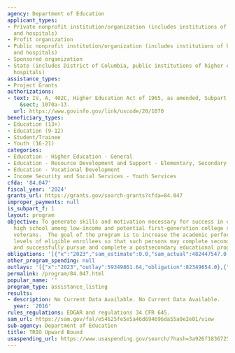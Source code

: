 ```yaml
---
agency: Department of Education
applicant_types:
- Private nonprofit institution/organization (includes institutions of higher education
  and hospitals)
- Profit organization
- Public nonprofit institution/organization (includes institutions of higher education
  and hospitals)
- Sponsored organization
- State (includes District of Columbia, public institutions of higher education and
  hospitals)
assistance_types:
- Project Grants
authorizations:
- text: IV, A, 402C, Higher Education Act of 1965, as amended, Subpart 2. 20 U.S.C.
    &sect; 1070a-13.
  url: https://www.govinfo.gov/link/uscode/20/1070
beneficiary_types:
- Education (13+)
- Education (9-12)
- Student/Trainee
- Youth (16-21)
categories:
- Education - Higher Education - General
- Education - Resource Development and Support - Elementary, Secondary Education
- Education - Vocational Development
- Income Security and Social Services - Youth Services
cfda: '84.047'
fiscal_year: '2024'
grants_url: https://grants.gov/search-grants?cfda=84.047
improper_payments: null
is_subpart_f: 1
layout: program
objective: To generate skills and motivation necessary for success in education beyond
  high school among low-income and potential first-generation college students and
  veterans.  The goal of the program is to increase the academic performance and motivational
  levels of eligible enrollees so that such persons may complete secondary school
  and successfully pursue and complete a postsecondary educational program.
obligations: '[{"x":"2023","sam_estimate":0.0,"sam_actual":482447547.0,"usa_spending_actual":477658323.32},{"x":"2024","sam_estimate":0.0,"sam_actual":481510664.0,"usa_spending_actual":441444250.89},{"x":"2025","sam_estimate":0.0,"sam_actual":484000000.0,"usa_spending_actual":-14990789.65}]'
other_program_spending: null
outlays: '[{"x":"2023","outlay":59349861.64,"obligation":82349654.0},{"x":"2024","outlay":1871560.32,"obligation":3449677.0},{"x":"2025","outlay":845486.07,"obligation":-55183.04}]'
permalink: /program/84.047.html
popular_name: ''
program_type: assistance_listing
results:
- description: No Current Data Available. No Current Data Available.
  year: '2016'
rules_regulations: EDGAR and regulations 34 CFR 645.
sam_url: https://sam.gov/fal/e54625fe5e5a46d694696da55a0e2e01/view
sub-agency: Department of Education
title: TRIO Upward Bound
usaspending_url: https://www.usaspending.gov/search/?hash=3a926f1836725d7d111bd69c4cbe19f3
---
```

